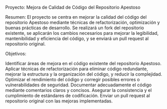 Proyecto: Mejora de Calidad de Código del Repositorio Apestoso

Resumen: El proyecto se centra en mejorar la calidad del código del repositorio Apestoso mediante técnicas de refactorización, optimización y buenas prácticas de desarrollo. Se realizará un fork del repositorio existente, se aplicarán los cambios necesarios para mejorar la legibilidad, mantenibilidad y eficiencia del código, y se enviará un pull request al repositorio original.

Objetivos:

Identificar áreas de mejora en el código existente del repositorio Apestoso. Aplicar técnicas de refactorización para eliminar código redundante, mejorar la estructura y la organización del código, y reducir la complejidad. Optimizar el rendimiento del código y corregir posibles errores o vulnerabilidades de seguridad. Documentar adecuadamente el código mediante comentarios claros y concisos. Asegurar la consistencia y el cumplimiento de estándares de codificación. Enviar un pull request al repositorio original con las mejoras implementadas.
